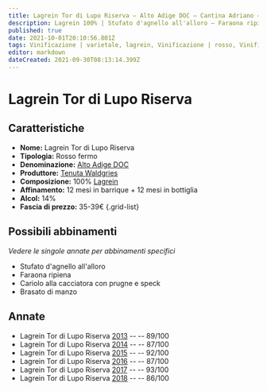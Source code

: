 ```yaml
---
title: Lagrein Tor di Lupo Riserva – Alto Adige DOC – Cantina Adriano – Alto-Adige (IT) – 35-39€ – 2★-5★
description: Lagrein 100% | Stufato d'agnello all'alloro – Faraona ripiena –  Capriolo alla cacciatora – Brasato di manzo
published: true
date: 2021-10-01T20:10:56.801Z
tags: Vinificazione | varietale, lagrein, Vinificazione | rosso, Vinificazione | fermo, Valutazioni | 5 stelle, Regione | Alto-Adige (IT), Prezzi | 35-39€, Alimento | agnello, Cottura | stufato, Aromatizzazione | all'alloro, Faraona ripiena,  Capriolo alla cacciatora, brasato di manzo
editor: markdown
dateCreated: 2021-09-30T08:13:14.399Z
---
```


# Lagrein Tor di Lupo Riserva

## Caratteristiche
- **Nome:** Lagrein  Tor di Lupo Riserva
- **Tipologia:** Rosso fermo 
- **Denominazione:** [Alto Adige DOC](/denominazioni/Italia/Alto-Adige/DOC/Alto-Adige)
- **Produttore:** [Tenuta Waldgries](/produttori/Italia/Alto-Adige/Tenuta-Waldgries) 
- **Composizione:** 100% [Lagrein](/vitigni/Germania/lagrein)
- **Affinamento:** 12 mesi in barrique + 12 mesi in bottiglia
- **Alcol:** 14%
- **Fascia di prezzo:** 35-39€
{.grid-list}




## Possibili abbinamenti
*Vedere le singole annate per abbinamenti specifici*

- Stufato d'agnello all'alloro
- Faraona ripiena  
- Cariolo alla cacciatora con prugne e speck
- Brasato di manzo


## Annate
- Lagrein Tor di Lupo Riserva [2013](/vini/Italia/Alto-Adige/Cantina-Adriano/Lagrein-Tor-di-Lupo-Riserva/2013) -- <span class="star-4"></span> -- 89/100
- Lagrein Tor di Lupo Riserva [2014](/vini/Italia/Alto-Adige/Cantina-Adriano/Lagrein-Tor-di-Lupo-Riserva/2014) -- <span class="star-3"></span> -- 87/100
- Lagrein Tor di Lupo Riserva [2015](/vini/Italia/Alto-Adige/Cantina-Adriano/Lagrein-Tor-di-Lupo-Riserva/2015) -- <span class="star-5"></span> -- 92/100
- Lagrein Tor di Lupo Riserva [2016](/vini/Italia/Alto-Adige/Cantina-Adriano/Lagrein-Tor-di-Lupo-Riserva/2016) -- <span class="star-3"></span> -- 87/100 
- Lagrein Tor di Lupo Riserva [2017](/vini/Italia/Alto-Adige/Cantina-Adriano/Lagrein-Tor-di-Lupo-Riserva/2017) -- <span class="star-5"></span> -- 93/100
- Lagrein Tor di Lupo Riserva [2018](/vini/Italia/Alto-Adige/Cantina-Adriano/Lagrein-Tor-di-Lupo-Riserva/2018) -- <span class="star-3"></span> -- 86/100 
 